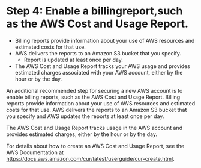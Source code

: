# Step 4: Enable a billingreport,such as the AWS Cost and Usage Report.
- Billing reports provide information about your use of AWS resources and estimated costs for that use. 
- AWS delivers the reports to an Amazon S3 bucket that you specify.
    - Report is updated at least once per day. 
- The AWS Cost and Usage Report tracks your AWS usage and provides estimated charges associated with your AWS account, either by the hour or by the day.

An additional recommended step for securing a new AWS account is to enable billing reports, such as the AWS Cost and Usage Report. Billing reports provide information about your use of AWS resources and estimated costs for that use. AWS delivers the reports to an Amazon S3 bucket that you specify and AWS updates the reports at least once per day. 

The AWS Cost and Usage Report tracks usage in the AWS account and provides estimated charges, either by the hour or by the day.

For details about how to create an AWS Cost and Usage Report, see the AWS Documentation at https://docs.aws.amazon.com/cur/latest/userguide/cur-create.html.
